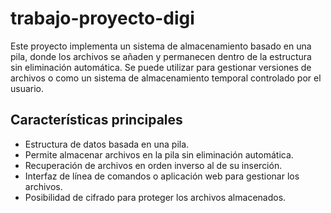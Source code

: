 # trabajo-proyecto-digi
Este proyecto implementa un sistema de almacenamiento basado en una pila, donde los archivos se añaden y permanecen dentro de la estructura sin eliminación automática. Se puede utilizar para gestionar versiones de archivos o como un sistema de almacenamiento temporal controlado por el usuario.

## Características principales
- Estructura de datos basada en una pila.
- Permite almacenar archivos en la pila sin eliminación automática.
- Recuperación de archivos en orden inverso al de su inserción.
- Interfaz de línea de comandos o aplicación web para gestionar los archivos.
- Posibilidad de cifrado para proteger los archivos almacenados.
